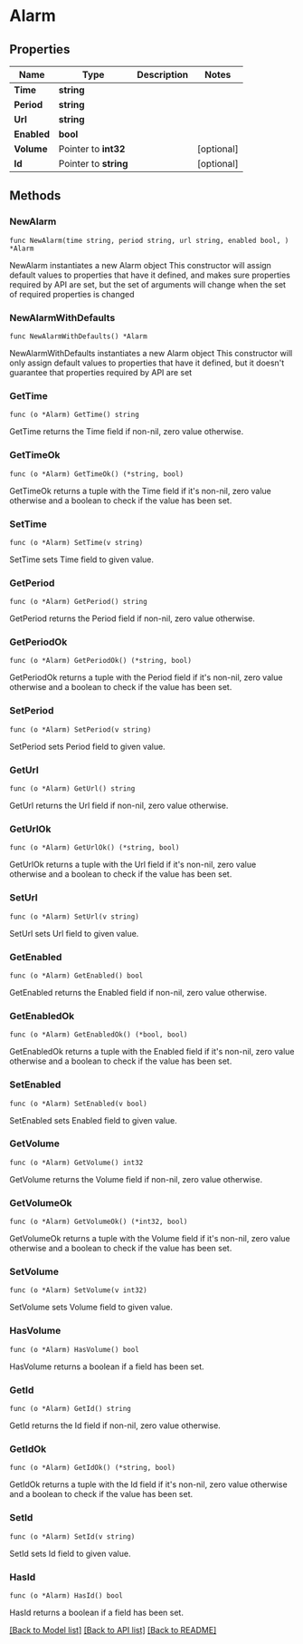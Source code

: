# Alarm

## Properties

Name | Type | Description | Notes
------------ | ------------- | ------------- | -------------
**Time** | **string** |  | 
**Period** | **string** |  | 
**Url** | **string** |  | 
**Enabled** | **bool** |  | 
**Volume** | Pointer to **int32** |  | [optional] 
**Id** | Pointer to **string** |  | [optional] 

## Methods

### NewAlarm

`func NewAlarm(time string, period string, url string, enabled bool, ) *Alarm`

NewAlarm instantiates a new Alarm object
This constructor will assign default values to properties that have it defined,
and makes sure properties required by API are set, but the set of arguments
will change when the set of required properties is changed

### NewAlarmWithDefaults

`func NewAlarmWithDefaults() *Alarm`

NewAlarmWithDefaults instantiates a new Alarm object
This constructor will only assign default values to properties that have it defined,
but it doesn't guarantee that properties required by API are set

### GetTime

`func (o *Alarm) GetTime() string`

GetTime returns the Time field if non-nil, zero value otherwise.

### GetTimeOk

`func (o *Alarm) GetTimeOk() (*string, bool)`

GetTimeOk returns a tuple with the Time field if it's non-nil, zero value otherwise
and a boolean to check if the value has been set.

### SetTime

`func (o *Alarm) SetTime(v string)`

SetTime sets Time field to given value.


### GetPeriod

`func (o *Alarm) GetPeriod() string`

GetPeriod returns the Period field if non-nil, zero value otherwise.

### GetPeriodOk

`func (o *Alarm) GetPeriodOk() (*string, bool)`

GetPeriodOk returns a tuple with the Period field if it's non-nil, zero value otherwise
and a boolean to check if the value has been set.

### SetPeriod

`func (o *Alarm) SetPeriod(v string)`

SetPeriod sets Period field to given value.


### GetUrl

`func (o *Alarm) GetUrl() string`

GetUrl returns the Url field if non-nil, zero value otherwise.

### GetUrlOk

`func (o *Alarm) GetUrlOk() (*string, bool)`

GetUrlOk returns a tuple with the Url field if it's non-nil, zero value otherwise
and a boolean to check if the value has been set.

### SetUrl

`func (o *Alarm) SetUrl(v string)`

SetUrl sets Url field to given value.


### GetEnabled

`func (o *Alarm) GetEnabled() bool`

GetEnabled returns the Enabled field if non-nil, zero value otherwise.

### GetEnabledOk

`func (o *Alarm) GetEnabledOk() (*bool, bool)`

GetEnabledOk returns a tuple with the Enabled field if it's non-nil, zero value otherwise
and a boolean to check if the value has been set.

### SetEnabled

`func (o *Alarm) SetEnabled(v bool)`

SetEnabled sets Enabled field to given value.


### GetVolume

`func (o *Alarm) GetVolume() int32`

GetVolume returns the Volume field if non-nil, zero value otherwise.

### GetVolumeOk

`func (o *Alarm) GetVolumeOk() (*int32, bool)`

GetVolumeOk returns a tuple with the Volume field if it's non-nil, zero value otherwise
and a boolean to check if the value has been set.

### SetVolume

`func (o *Alarm) SetVolume(v int32)`

SetVolume sets Volume field to given value.

### HasVolume

`func (o *Alarm) HasVolume() bool`

HasVolume returns a boolean if a field has been set.

### GetId

`func (o *Alarm) GetId() string`

GetId returns the Id field if non-nil, zero value otherwise.

### GetIdOk

`func (o *Alarm) GetIdOk() (*string, bool)`

GetIdOk returns a tuple with the Id field if it's non-nil, zero value otherwise
and a boolean to check if the value has been set.

### SetId

`func (o *Alarm) SetId(v string)`

SetId sets Id field to given value.

### HasId

`func (o *Alarm) HasId() bool`

HasId returns a boolean if a field has been set.


[[Back to Model list]](../README.md#documentation-for-models) [[Back to API list]](../README.md#documentation-for-api-endpoints) [[Back to README]](../README.md)


